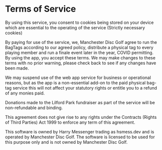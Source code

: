 # Terms of Service

By using this service, you consent to cookies being stored on your device which are essential to the operating of the service (Strictly necessary cookies)

By paying for use of the service, we, Manchester Disc Golf agree to run the BagTags according to our agreed policy, distribute a physical tag to every playing member and run a finale event later in the year, COVID permitting. 
By using the app, you accept these terms.
We may make changes to these terms with no prior warning, please check back to see if any changes have been made.

We may suspend use of the web app service for business or operational reasons, but as the app is a non-essential add-on to the paid physical bag-tag service this will not affect your statutory rights or entitle you to a refund of any monies paid.

Donations made to the Lilford Park fundraiser as part of the service will be non-refundable and binding.

This agreement does not give rise to any rights under the Contracts (Rights of Third Parties) Act 1999 to enforce any term of this agreement.

This software is owned by Harry Messenger trading as hsmess.dev and is operated by Manchester Disc Golf. The software is licensed to be used for this purpose only and is not owned by Manchester Disc Golf.
